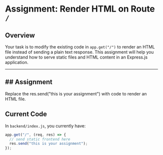 # Assignment: Render HTML on Route `/`

## Overview

Your task is to modify the existing code in `app.get("/")` to render an HTML file instead of sending a plain text response. This assignment will help you understand how to serve static files and HTML content in an Express.js application.

---

## ## Assignment

Replace the res.send("this is your assignment") with code to render an HTML file.


## Current Code

In `backend/index.js`, you currently have:

```javascript
app.get("/", (req, res) => {
  // send static frontend here
  res.send("this is your assignment");
});





